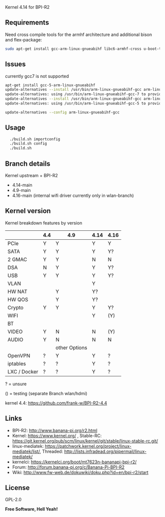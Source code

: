 Kernel 4.14 for BPI-R2

## Requirements

Need cross compile tools for the armhf architecture and additional bison and flex-package:
```sh
sudo apt-get install gcc-arm-linux-gnueabihf libc6-armhf-cross u-boot-tools bc make gcc libc6-dev libncurses5-dev libssl-dev bison flex
```
## Issues
currently gcc7 is not supported
```sh
apt-get install gcc-5-arm-linux-gnueabihf
update-alternatives --install /usr/bin/arm-linux-gnueabihf-gcc arm-linux-gnueabihf-gcc /usr/bin/arm-linux-gnueabihf-gcc-7  50
update-alternatives: using /usr/bin/arm-linux-gnueabihf-gcc-7 to provide /usr/bin/arm-linux-gnueabihf-gcc (arm-linux-gnueabihf-gcc) in auto mode
update-alternatives --install /usr/bin/arm-linux-gnueabihf-gcc arm-linux-gnueabihf-gcc /usr/bin/arm-linux-gnueabihf-gcc-5  100
update-alternatives: using /usr/bin/arm-linux-gnueabihf-gcc-5 to provide /usr/bin/arm-linux-gnueabihf-gcc (arm-linux-gnueabihf-gcc) in auto mode

update-alternatives --config arm-linux-gnueabihf-gcc
```

## Usage

```sh
  ./build.sh importconfig
  ./build.sh config
  ./build.sh
```

## Branch details

Kernel upstream + BPI-R2
* 4.14-main
* 4.9-main
* 4.16-main (internal wifi driver currently only in wlan-branch)

## Kernel version

Kernel breakdown features by version

|          | 4.4 | 4.9 | 4.14 | 4.16 |
|----------| --- | --- | --- | --- |
| PCIe     |  Y  |  Y  |  Y  |  Y  |
| SATA     |  Y  |  Y  |  Y  |  Y?  |
| 2 GMAC   |  Y  |  Y  |  N  |  N  |
| DSA      |  N  |  Y  |  Y  |  Y?  |
| USB      |  Y  |  Y  |  Y  |  Y?  |
| VLAN     |     |     |  Y  |     |
| HW NAT   |     |  Y  |  Y? |     |
| HW QOS   |     |  Y  |  Y? |     |
| Crypto   |  Y  |  Y  |  Y  |  Y?  |
| WIFI     |     |     |  Y  |  (Y) |
| BT       |     |     |     |     |
| VIDEO    |  Y  |  N  |  N  |  (Y)  |
| AUDIO    |  Y  |  N  |  N  |  N  |
||| other Options |||
| OpenVPN  |  ?  |  Y  |  Y  |  ?  |
| iptables |  ?  |  ?  |  Y  |  ?  |
| LXC / Docker |  ?  |  ?  |  Y  |  ?  |

? = unsure

() = testing (separate Branch wlan/hdmi)

kernel 4.4: https://github.com/frank-w/BPI-R2-4.4

## Links

* BPI-R2: http://www.banana-pi.org/r2.html
* Kernel: https://www.kernel.org/ , Stable-RC: https://git.kernel.org/pub/scm/linux/kernel/git/stable/linux-stable-rc.git/
* linux-mediatek: https://patchwork.kernel.org/project/linux-mediatek/list/, Threaded: http://lists.infradead.org/pipermail/linux-mediatek/
* kernelci: https://kernelci.org/boot/mt7623n-bananapi-bpi-r2/
* Forum: http://forum.banana-pi.org/c/Banana-Pi-BPI-R2
* Wiki: http://www.fw-web.de/dokuwiki/doku.php?id=en/bpi-r2/start

License
----

GPL-2.0

**Free Software, Hell Yeah!**
